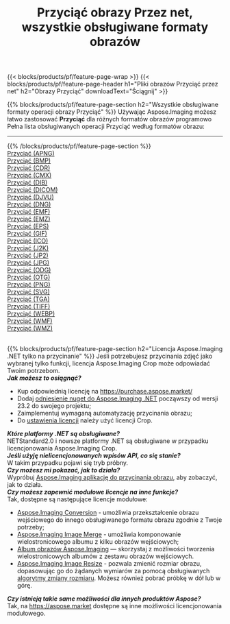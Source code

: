 ﻿---
title: Przyciąć obrazy Przez net, wszystkie obsługiwane formaty obrazów 
weight: 3920
url: /pl/net/crop 
lang: pl
langdirlevel: 2
locales: zh-hans,ja,it,ru,de,es,fr,nl,id,lt,pl,pt,vi,tr,ko,zh-hant,ar,hi,th,sv,cs,uk,he
description: Używając Aspose.Imaging możesz łatwo Przyciąć obrazy Via net
---

{{< blocks/products/pf/feature-page-wrap >}}
{{< blocks/products/pf/feature-page-header h1="Pliki obrazów Przyciąć przez net" h2="Obrazy Przyciąć" downloadText="Ściągnij" >}}


{{% blocks/products/pf/feature-page-section  h2="Wszystkie obsługiwane formaty operacji obrazy Przyciąć" %}}
Używając Aspose.Imaging możesz łatwo zastosować **Przyciąć** dla różnych formatów obrazów programowo
<br/>
Pełna lista obsługiwanych operacji Przyciąć według formatów obrazu:
<hr/>
{{% /blocks/products/pf/feature-page-section %}}
<div class="container-fluid productfamilypage bg-gray">
    <div class="convertypes bg-gray agp-content section">
        <div class="container">
		<div class="row other-converters">
		    <div class='col-md-2 other-converter remove-lp remove-rp'><a href="/imaging/pl/net/crop/apng" >Przyciąć (APNG)</a></div><div class='col-md-2 other-converter remove-lp remove-rp'><a href="/imaging/pl/net/crop/bmp" >Przyciąć (BMP)</a></div><div class='col-md-2 other-converter remove-lp remove-rp'><a href="/imaging/pl/net/crop/cdr" >Przyciąć (CDR)</a></div><div class='col-md-2 other-converter remove-lp remove-rp'><a href="/imaging/pl/net/crop/cmx" >Przyciąć (CMX)</a></div><div class='col-md-2 other-converter remove-lp remove-rp'><a href="/imaging/pl/net/crop/dib" >Przyciąć (DIB)</a></div><div class='col-md-2 other-converter remove-lp remove-rp'><a href="/imaging/pl/net/crop/dicom" >Przyciąć (DICOM)</a></div><div class='col-md-2 other-converter remove-lp remove-rp'><a href="/imaging/pl/net/crop/djvu" >Przyciąć (DJVU)</a></div><div class='col-md-2 other-converter remove-lp remove-rp'><a href="/imaging/pl/net/crop/dng" >Przyciąć (DNG)</a></div><div class='col-md-2 other-converter remove-lp remove-rp'><a href="/imaging/pl/net/crop/emf" >Przyciąć (EMF)</a></div><div class='col-md-2 other-converter remove-lp remove-rp'><a href="/imaging/pl/net/crop/emz" >Przyciąć (EMZ)</a></div><div class='col-md-2 other-converter remove-lp remove-rp'><a href="/imaging/pl/net/crop/eps" >Przyciąć (EPS)</a></div><div class='col-md-2 other-converter remove-lp remove-rp'><a href="/imaging/pl/net/crop/gif" >Przyciąć (GIF)</a></div><div class='col-md-2 other-converter remove-lp remove-rp'><a href="/imaging/pl/net/crop/ico" >Przyciąć (ICO)</a></div><div class='col-md-2 other-converter remove-lp remove-rp'><a href="/imaging/pl/net/crop/j2k" >Przyciąć (J2K)</a></div><div class='col-md-2 other-converter remove-lp remove-rp'><a href="/imaging/pl/net/crop/jp2" >Przyciąć (JP2)</a></div><div class='col-md-2 other-converter remove-lp remove-rp'><a href="/imaging/pl/net/crop/jpg" >Przyciąć (JPG)</a></div><div class='col-md-2 other-converter remove-lp remove-rp'><a href="/imaging/pl/net/crop/odg" >Przyciąć (ODG)</a></div><div class='col-md-2 other-converter remove-lp remove-rp'><a href="/imaging/pl/net/crop/otg" >Przyciąć (OTG)</a></div><div class='col-md-2 other-converter remove-lp remove-rp'><a href="/imaging/pl/net/crop/png" >Przyciąć (PNG)</a></div><div class='col-md-2 other-converter remove-lp remove-rp'><a href="/imaging/pl/net/crop/svg" >Przyciąć (SVG)</a></div><div class='col-md-2 other-converter remove-lp remove-rp'><a href="/imaging/pl/net/crop/tga" >Przyciąć (TGA)</a></div><div class='col-md-2 other-converter remove-lp remove-rp'><a href="/imaging/pl/net/crop/tiff" >Przyciąć (TIFF)</a></div><div class='col-md-2 other-converter remove-lp remove-rp'><a href="/imaging/pl/net/crop/webp" >Przyciąć (WEBP)</a></div><div class='col-md-2 other-converter remove-lp remove-rp'><a href="/imaging/pl/net/crop/wmf" >Przyciąć (WMF)</a></div><div class='col-md-2 other-converter remove-lp remove-rp'><a href="/imaging/pl/net/crop/wmz" >Przyciąć (WMZ)</a></div>
                </div>
        </div>
    </div>
</div>
<br/>

{{% blocks/products/pf/feature-page-section  h2="Licencja Aspose.Imaging .NET tylko na przycinanie" %}}
Jeśli potrzebujesz przycinania zdjęć jako wybranej tylko funkcji, licencja Aspose.Imaging Crop może odpowiadać Twoim potrzebom. <br/>
<i><b>Jak możesz to osiągnąć?</b></i>
<ul>
<li>
Kup odpowiednią licencję na <a href="https://purchase.aspose.market/">https://purchase.aspose.market/</a>
</li>
<li>
Dodaj <a href="https://www.nuget.org/packages/Aspose.Imaging">odniesienie nuget do Aspose.Imaging .NET</a> począwszy od wersji 23.2 do swojego projektu;
</li>
<li>
Zaimplementuj wymaganą automatyzację przycinania obrazu;
</li>
<li>
Do <a href="https://docs.aspose.com/imaging/net/licensing/">ustawienia licencji</a> należy użyć licencji Crop.
</li>
</ul>
<i><b>Które platformy .NET są obsługiwane?</b></i> <br/>
NETStandard2.0 i nowsze platformy .NET są obsługiwane w przypadku licencjonowania Aspose.Imaging Crop.<br/>
<i><b>Jeśli użyję nielicencjonowanych wpisów API, co się stanie?</b></i><br/>
W takim przypadku pojawi się tryb próbny.<br/>
<i><b>Czy możesz mi pokazać, jak to działa?</b></i><br/>
Wypróbuj <a href="https://products.aspose.app/imaging/pl/image-crop/">Aspose.Imaging aplikację do przycinania obrazu</a>, aby zobaczyć, jak to działa.<br/>
<i><b>Czy możesz zapewnić modułowe licencje na inne funkcje?</b></i><br/>
Tak, dostępne są następujące licencje modułowe:<br/>
<ul>
<li>
<a href="https://products.aspose.com/imaging/pl/net/conversion/">Aspose.Imaging Conversion</a> - umożliwia przekształcenie obrazu wejściowego do innego obsługiwanego formatu obrazu zgodnie z Twoje potrzeby;
</li>
<li>
<a href="https://products.aspose.com/imaging/pl/net/merge/">Aspose.Imaging Image Merge</a> - umożliwia komponowanie wielostronicowego albumu z kilku obrazów wejściowych;
</li>
<li>
<a href="https://products.aspose.com/imaging/pl/net/merge/">Album obrazów Aspose.Imaging</a> — skorzystaj z możliwości tworzenia wielostronicowych albumów z zestawu obrazów wejściowych.
</li>
<li>
<a href="https://products.aspose.com/imaging/pl/net/resize/">Aspose.Imaging Image Resize</a> - pozwala zmienić rozmiar obrazu, dopasowując go do żądanych wymiarów za pomocą obsługiwanych <a href="https://reference.aspose.com/imaging/net/aspose.imaging/resizetype/">algorytmy zmiany rozmiaru</a>. Możesz również pobrać próbkę w dół lub w górę.
</li>
</ul>
<i><b>Czy istnieją takie same możliwości dla innych produktów Aspose?</b></i><br/>
Tak, na <a href="https://aspose.market">https://aspose.market</a> dostępne są inne możliwości licencjonowania modułowego.
